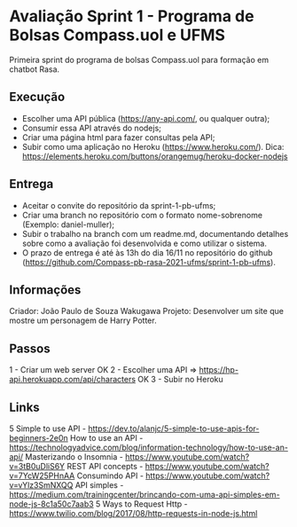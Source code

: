 # Avaliação Sprint 1 - Programa de Bolsas Compass.uol e UFMS
Primeira sprint do programa de bolsas Compass.uol para formação em chatbot Rasa.


## Execução
- Escolher uma API pública (https://any-api.com/, ou qualquer outra);
- Consumir essa API através do nodejs;
- Criar uma página html para fazer consultas pela API;
- Subir como uma aplicação no Heroku (https://www.heroku.com/). Dica: https://elements.heroku.com/buttons/orangemug/heroku-docker-nodejs

## Entrega
- Aceitar o convite do repositório da sprint-1-pb-ufms;
- Criar uma branch no repositório com o formato nome-sobrenome (Exemplo: daniel-muller);
- Subir o trabalho na branch com um readme.md, documentando detalhes sobre como a avaliação foi desenvolvida e como utilizar o sistema.
- O prazo de entrega é até às 13h do dia 16/11 no repositório do github (https://github.com/Compass-pb-rasa-2021-ufms/sprint-1-pb-ufms).

## Informações
Criador: João Paulo de Souza Wakugawa
Projeto: Desenvolver um site que mostre um personagem de Harry Potter.

## Passos
1 - Criar um web server OK
2 - Escolher uma API => https://hp-api.herokuapp.com/api/characters OK
3 - Subir no Heroku

## Links
5 Simple to use API - https://dev.to/alanjc/5-simple-to-use-apis-for-beginners-2e0n
How to use an API - https://technologyadvice.com/blog/information-technology/how-to-use-an-api/
Masterizando o Insomnia - https://www.youtube.com/watch?v=3tB0uDliS6Y
REST API concepts - https://www.youtube.com/watch?v=7YcW25PHnAA
Consumindo API - https://www.youtube.com/watch?v=vYlz3SmNXQQ
API simples - https://medium.com/trainingcenter/brincando-com-uma-api-simples-em-node-js-8c1a50c7aab3
5 Ways to Request Http - https://www.twilio.com/blog/2017/08/http-requests-in-node-js.html